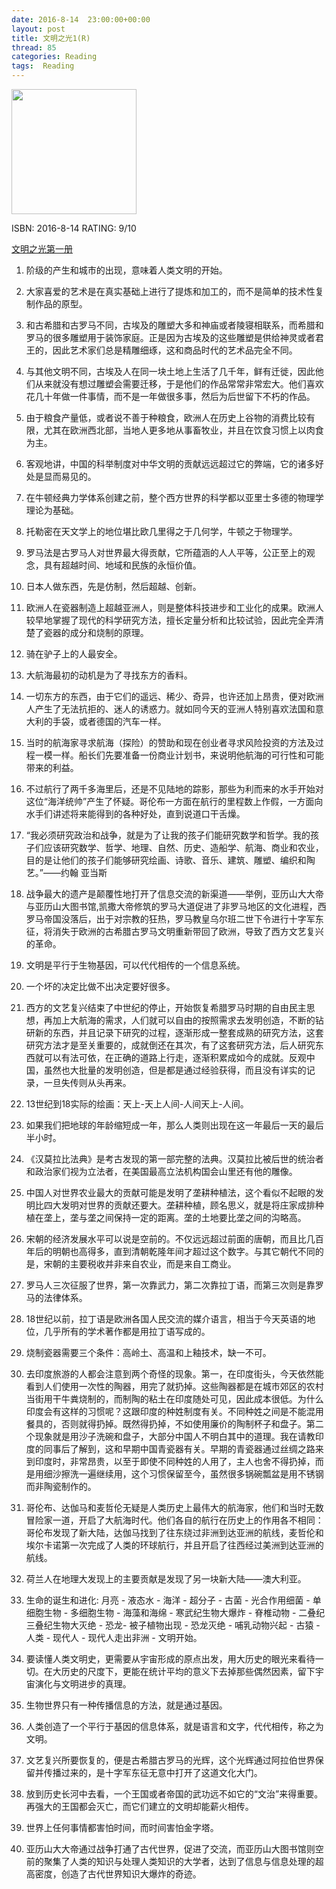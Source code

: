 ```yaml
---
date: 2016-8-14	 23:00:00+00:00
layout: post
title: 文明之光1(R)
thread: 85
categories: Reading
tags:  Reading
---
```


<img src="https://images-cn-8.ssl-images-amazon.com/images/I/41BQ9ABGlNL.jpg" width="200" />

ISBN: 2016-8-14 RATING: 9/10

[文明之光第一册](https://www.amazon.cn/%E6%96%87%E6%98%8E%E4%B9%8B%E5%85%89-%E5%90%B4%E5%86%9B/dp/B00KYDXI70/ref=sr_1_2?ie=UTF8&qid=1471159002&sr=8-2&keywords=%E6%96%87%E6%98%8E%E4%B9%8B%E5%85%89)

1.  阶级的产生和城市的出现，意味着人类文明的开始。

2.  大家喜爱的艺术是在真实基础上进行了提炼和加工的，而不是简单的技术性复制作品的原型。

3.  和古希腊和古罗马不同，古埃及的雕塑大多和神庙或者陵寝相联系，而希腊和罗马的很多雕塑用于装饰家庭。正是因为古埃及的这些雕塑是供给神灵或者君王的，因此艺术家们总是精雕细琢，这和商品时代的艺术品完全不同。

4.  与其他文明不同，古埃及人在同一块土地上生活了几千年，鲜有迁徙，因此他们从来就没有想过雕塑会需要迁移，于是他们的作品常常非常宏大。他们喜欢花几十年做一件事情，而不是一年做很多事，然后为后世留下不朽的作品。

5.  由于粮食产量低，或者说不善于种粮食，欧洲人在历史上谷物的消费比较有限，尤其在欧洲西北部，当地人更多地从事畜牧业，并且在饮食习惯上以肉食为主。

6.  客观地讲，中国的科举制度对中华文明的贡献远远超过它的弊端，它的诸多好处是显而易见的。

7.  在牛顿经典力学体系创建之前，整个西方世界的科学都以亚里士多德的物理学理论为基础。

8. 托勒密在天文学上的地位堪比欧几里得之于几何学，牛顿之于物理学。

9. 罗马法是古罗马人对世界最大得贡献，它所蕴涵的人人平等，公正至上的观念，具有超越时间、地域和民族的永恒价值。

10.  日本人做东西，先是仿制，然后超越、创新。

11.  欧洲人在瓷器制造上超越亚洲人，则是整体科技进步和工业化的成果。欧洲人较早地掌握了现代的科学研究方法，擅长定量分析和比较试验，因此完全弄清楚了瓷器的成分和烧制的原理。

12.  骑在驴子上的人最安全。

13.  大航海最初的动机是为了寻找东方的香料。

14.  一切东方的东西，由于它们的遥远、稀少、奇异，也许还加上昂贵，便对欧洲人产生了无法抗拒的、迷人的诱惑力。就如同今天的亚洲人特别喜欢法国和意大利的手袋，或者德国的汽车一样。

15.  当时的航海家寻求航海（探险）的赞助和现在创业者寻求风险投资的方法及过程一模一样。船长们先要准备一份商业计划书，来说明他航海的可行性和可能带来的利益。

16.  不过航行了两千多海里后，还是不见陆地的踪影，那些为利而来的水手开始对这位“海洋统帅”产生了怀疑。哥伦布一方面在航行的里程数上作假，一方面向水手们讲述将来能得到的各种好处，直到说道口干舌燥。

17. “我必须研究政治和战争，就是为了让我的孩子们能研究数学和哲学。我的孩子们应该研究数学、哲学、地理、自然、历史、造船学、航海、商业和农业，目的是让他们的孩子们能够研究绘画、诗歌、音乐、建筑、雕塑、编织和陶艺。”——约翰 亚当斯

18. 战争最大的遗产是颠覆性地打开了信息交流的新渠道——举例，亚历山大大帝与亚历山大图书馆,凯撒大帝修筑的罗马大道促进了非罗马地区的文化进程，西罗马帝国没落后，出于对宗教的狂热，罗马教皇乌尔班二世下令进行十字军东征，将消失于欧洲的古希腊古罗马文明重新带回了欧洲，导致了西方文艺复兴的革命。

19. 文明是平行于生物基因，可以代代相传的一个信息系统。

20.  一个坏的决定比做不出决定要好很多。

21. 西方的文艺复兴结束了中世纪的停止，开始恢复希腊罗马时期的自由民主思想，再加上大航海的需求，人们就可以自由的按照需求去发明创造，不断的钻研新的东西，并且记录下研究的过程，逐渐形成一整套成熟的研究方法，这套研究方法才是至关重要的，成就倒还在其次，有了这套研究方法，后人研究东西就可以有法可依，在正确的道路上行走，逐渐积累成如今的成就。反观中国，虽然也大批量的发明创造，但是都是通过经验获得，而且没有详实的记录，一旦失传则从头再来。

22. 13世纪到18实际的绘画：天上-天上人间-人间天上-人间。

23. 如果我们把地球的年龄缩短成一年，那么人类则出现在这一年最后一天的最后半小时。

24. 《汉莫拉比法典》是考古发现的第一部完整的法典。汉莫拉比被后世的统治者和政治家们视为立法者，在美国最高立法机构国会山里还有他的雕像。

25. 中国人对世界农业最大的贡献可能是发明了垄耕种植法，这个看似不起眼的发明比四大发明对世界的贡献还要大。垄耕种植，顾名思义，就是将庄家成排种植在垄上，垄与垄之间保持一定的距离。垄的土地要比垄之间的沟略高。

26. 宋朝的经济发展水平可以说是空前的。不仅远远超过前面的唐朝，而且比几百年后的明朝也高得多，直到清朝乾隆年间才超过这个数字。与其它朝代不同的是，宋朝的主要税收并非来自农业，而是来自工商业。

27. 罗马人三次征服了世界，第一次靠武力，第二次靠拉丁语，而第三次则是靠罗马的法律体系。

28. 18世纪以前，拉丁语是欧洲各国人民交流的媒介语言，相当于今天英语的地位，几乎所有的学术著作都是用拉丁语写成的。

29. 烧制瓷器需要三个条件：高岭土、高温和上釉技术，缺一不可。

30. 去印度旅游的人都会注意到两个奇怪的现象。第一，在印度街头，今天依然能看到人们使用一次性的陶器，用完了就扔掉。这些陶器都是在城市郊区的农村当街用干牛粪烧制的，而制陶的粘土在印度随处可见，因此成本很低。为什么印度会有这样的习惯呢？这跟印度的种姓制度有关。不同种姓之间是不能混用餐具的，否则就得扔掉。既然得扔掉，不如使用廉价的陶制杯子和盘子。第二个现象就是用沙子洗碗和盘子，大部分中国人不明白其中的道理。我在请教印度的同事后了解到，这和早期中国青瓷器有关。早期的青瓷器通过丝绸之路来到印度时，非常昂贵，以至于即使不同种姓的人用了，主人也舍不得扔掉，而是用细沙擦洗一遍继续用，这个习惯保留至今，虽然很多锅碗瓢盆是用不锈钢而非陶瓷制作的。

31. 哥伦布、达伽马和麦哲伦无疑是人类历史上最伟大的航海家，他们和当时无数冒险家一道，开启了大航海时代。他们各自的航行在历史上的作用各不相同：哥伦布发现了新大陆，达伽马找到了往东绕过非洲到达亚洲的航线，麦哲伦和埃尔卡诺第一次完成了人类的环球航行，并且开启了往西经过美洲到达亚洲的航线。

32. 荷兰人在地理大发现上的主要贡献是发现了另一块新大陆——澳大利亚。

33. 生命的诞生和进化: 月亮 - 液态水 - 海洋 - 超分子 - 古菌 - 光合作用细菌 - 单细胞生物 - 多细胞生物 - 海藻和海绵 - 寒武纪生物大爆炸 - 脊椎动物 - 二叠纪三叠纪生物大灭绝 - 恐龙- 被子植物出现 - 恐龙灭绝 - 哺乳动物兴起 - 古猿 - 人类 - 现代人 - 现代人走出非洲 - 文明开始。

34. 要读懂人类文明史，更需要从宇宙形成的原点出发，用大历史的眼光来看待一切。在大历史的尺度下，更能在统计平均的意义下去掉那些偶然因素，留下宇宙演化与文明进步的真理。

35. 生物世界只有一种传播信息的方法，就是通过基因。

36. 人类创造了一个平行于基因的信息体系，就是语言和文字，代代相传，称之为文明。

37. 文艺复兴所要恢复的，便是古希腊古罗马的光辉，这个光辉通过阿拉伯世界保留并传播过来的，是十字军东征无意中打开了这道文化大门。

38. 放到历史长河中去看，一个王国或者帝国的武功远不如它的“文治”来得重要。再强大的王国都会灭亡，而它们建立的文明却能薪火相传。

39. 世界上任何事情都害怕时间，而时间害怕金字塔。

40. 亚历山大大帝通过战争打通了古代世界，促进了交流，而亚历山大图书馆则空前的聚集了人类的知识与处理人类知识的大学者，达到了信息与信息处理的超高密度，创造了古代世界知识大爆炸的奇迹。












